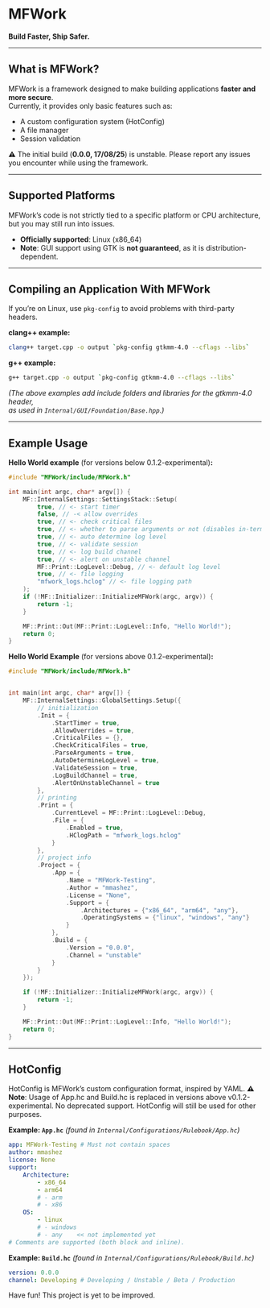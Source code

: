# MFWork  

**Build Faster, Ship Safer.**

---

## What is MFWork?  

MFWork is a framework designed to make building applications **faster and more secure**.  
Currently, it provides only basic features such as:  

- A custom configuration system (HotConfig)  
- A file manager  
- Session validation  

⚠️ The initial build (**0.0.0, 17/08/25**) is unstable. Please report any issues you encounter while using the framework.  

---

## Supported Platforms  

MFWork’s code is not strictly tied to a specific platform or CPU architecture,  
but you may still run into issues.  

- **Officially supported**: Linux (x86_64)  
- **Note**: GUI support using GTK is **not guaranteed**, as it is distribution-dependent.  

---

## Compiling an Application With MFWork  

If you’re on Linux, use `pkg-config` to avoid problems with third-party headers.  

**clang++ example:**  

```bash
clang++ target.cpp -o output `pkg-config gtkmm-4.0 --cflags --libs`
```

**g++ example:**  

```bash
g++ target.cpp -o output `pkg-config gtkmm-4.0 --cflags --libs`
```

*(The above examples add include folders and libraries for the gtkmm-4.0 header,  
as used in `Internal/GUI/Foundation/Base.hpp`.)*  

---

## Example Usage  

**Hello World example** (for versions below 0.1.2-experimental)**:**  

```cpp
#include "MFWork/include/MFWork.h"

int main(int argc, char* argv[]) {
    MF::InternalSettings::SettingsStack::Setup(
        true, // <- start timer
        false, // -< allow overrides
        true, // <- check critical files
        true, // <- whether to parse arguments or not (disables in-terminal overriding)
        true, // <- auto determine log level
        true, // <- validate session
        true, // <- log build channel
        true, // <- alert on unstable channel
        MF::Print::LogLevel::Debug, // <- default log level
        true, // <- file logging
        "mfwork_logs.hclog" // <- file logging path
    );
    if (!MF::Initializer::InitializeMFWork(argc, argv)) {
        return -1;
    }

    MF::Print::Out(MF::Print::LogLevel::Info, "Hello World!");
    return 0;
}
```

**Hello World Example** (for versions above 0.1.2-experimental)**:**

```cpp
#include "MFWork/include/MFWork.h"


int main(int argc, char* argv[]) {
    MF::InternalSettings::GlobalSettings.Setup({
        // initialization
        .Init = {
            .StartTimer = true,
            .AllowOverrides = true,
            .CriticalFiles = {},
            .CheckCriticalFiles = true,
            .ParseArguments = true,
            .AutoDetermineLogLevel = true,
            .ValidateSession = true,
            .LogBuildChannel = true,
            .AlertOnUnstableChannel = true
        },
        // printing
        .Print = {
            .CurrentLevel = MF::Print::LogLevel::Debug,
            .File = {
                .Enabled = true,
                .HClogPath = "mfwork_logs.hclog"
            }
        },
        // project info
        .Project = {
            .App = {
                .Name = "MFWork-Testing",
                .Author = "mmashez",
                .License = "None",
                .Support = {
                    .Architectures = {"x86_64", "arm64", "any"},
                    .OperatingSystems = {"linux", "windows", "any"}
                }
            },
            .Build = {
                .Version = "0.0.0",
                .Channel = "unstable"
            }
        }
    });

    if (!MF::Initializer::InitializeMFWork(argc, argv)) {
        return -1;
    }

    MF::Print::Out(MF::Print::LogLevel::Info, "Hello World!");
    return 0;
}
```

---

## HotConfig  

HotConfig is MFWork’s custom configuration format, inspired by YAML.
**⚠️ Note**: Usage of App.hc and Build.hc is replaced in versions above v0.1.2-experimental. No deprecated support.
HotConfig will still be used for other purposes.

**Example: `App.hc`** *(found in `Internal/Configurations/Rulebook/App.hc`)*  

```yaml
app: MFWork-Testing # Must not contain spaces
author: mmashez
license: None
support:
    Architecture: 
        - x86_64
        - arm64
        # - arm
        # - x86
    OS:
        - linux
        # - windows
        # - any    << not implemented yet
# Comments are supported (both block and inline).
```

**Example: `Build.hc`** *(found in `Internal/Configurations/Rulebook/Build.hc`)*  

```yaml
version: 0.0.0
channel: Developing # Developing / Unstable / Beta / Production
```

Have fun! This project is yet to be improved.
